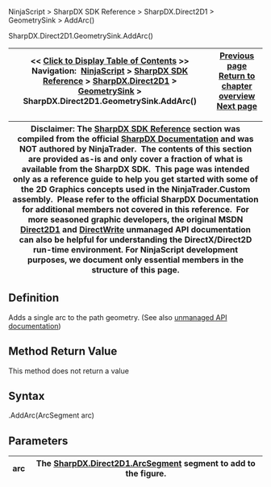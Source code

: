 ﻿
NinjaScript > SharpDX SDK Reference > SharpDX.Direct2D1 > GeometrySink > AddArc()

SharpDX.Direct2D1.GeometrySink.AddArc()

| << [Click to Display Table of Contents](sharpdx_direct2d1_geometrysink_addarc.md) >> **Navigation:**     [NinjaScript](ninjascript.md) > [SharpDX SDK Reference](sharpdx_sdk_reference.md) > [SharpDX.Direct2D1](sharpdx_direct2d1.md) > [GeometrySink](sharpdx_direct2d1_geometrysink.md) > SharpDX.Direct2D1.GeometrySink.AddArc() | [Previous page](sharpdx_direct2d1_geometrysink.md) [Return to chapter overview](sharpdx_direct2d1_geometrysink.md) [Next page](sharpdx_direct2d1_geometrysink_addline.md) |
| --- | --- |

| Disclaimer: The [SharpDX SDK Reference](sharpdx_sdk_reference.md) section was compiled from the official [SharpDX Documentation](http://sharpdx.org/) and was NOT authored by NinjaTrader.  The contents of this section are provided as-is and only cover a fraction of what is available from the SharpDX SDK.  This page was intended only as a reference guide to help you get started with some of the 2D Graphics concepts used in the NinjaTrader.Custom assembly.  Please refer to the official SharpDX Documentation for additional members not covered in this reference.  For more seasoned graphic developers, the original MSDN [Direct2D1](https://msdn.microsoft.com/en-us/library/windows/desktop/dd370990.aspx) and [DirectWrite](https://msdn.microsoft.com/en-us/library/windows/desktop/dd368038.aspx) unmanaged API documentation can also be helpful for understanding the DirectX/Direct2D run-time environment. For NinjaScript development purposes, we document only essential members in the structure of this page. |
| --- |

## Definition
Adds a single arc to the path geometry.
(See also [unmanaged API documentation](https://msdn.microsoft.com/en-us/library/dd742733.aspx))
 
## Method Return Value
This method does not return a value
 
## Syntax
<GeometrySink>.AddArc(ArcSegment arc)
## Parameters

| arc | The [SharpDX.Direct2D1.ArcSegment](sharpdx_direct2d1_arcsegment.md) segment to add to the figure. |
| --- | --- |
